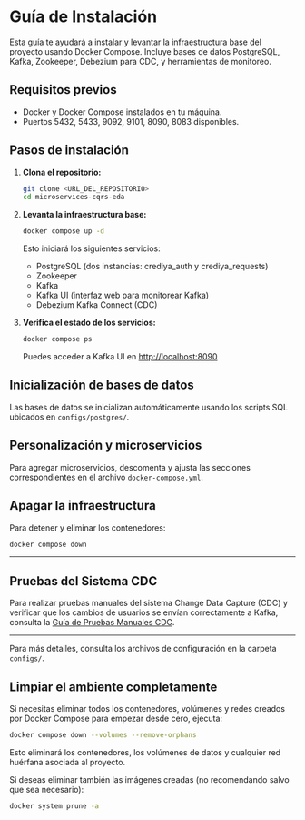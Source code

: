 # Guía de Instalación

Esta guía te ayudará a instalar y levantar la infraestructura base del proyecto usando Docker Compose. Incluye bases de datos PostgreSQL, Kafka, Zookeeper, Debezium para CDC, y herramientas de monitoreo.

## Requisitos previos

- Docker y Docker Compose instalados en tu máquina.
- Puertos 5432, 5433, 9092, 9101, 8090, 8083 disponibles.

## Pasos de instalación

1. **Clona el repositorio:**
	```bash
	git clone <URL_DEL_REPOSITORIO>
	cd microservices-cqrs-eda
	```

2. **Levanta la infraestructura base:**
	```bash
	docker compose up -d
	```
	Esto iniciará los siguientes servicios:
	- PostgreSQL (dos instancias: crediya_auth y crediya_requests)
	- Zookeeper
	- Kafka
	- Kafka UI (interfaz web para monitorear Kafka)
	- Debezium Kafka Connect (CDC)

3. **Verifica el estado de los servicios:**
	```bash
	docker compose ps
	```
	Puedes acceder a Kafka UI en [http://localhost:8090](http://localhost:8090)

## Inicialización de bases de datos

Las bases de datos se inicializan automáticamente usando los scripts SQL ubicados en `configs/postgres/`.

## Personalización y microservicios

Para agregar microservicios, descomenta y ajusta las secciones correspondientes en el archivo `docker-compose.yml`.

## Apagar la infraestructura

Para detener y eliminar los contenedores:
```bash
docker compose down
```

---

## Pruebas del Sistema CDC

Para realizar pruebas manuales del sistema Change Data Capture (CDC) y verificar que los cambios de usuarios se envían correctamente a Kafka, consulta la [Guía de Pruebas Manuales CDC](./GUIA_PRUEBAS_MANUALES_CDC.md).

---

Para más detalles, consulta los archivos de configuración en la carpeta `configs/`.

## Limpiar el ambiente completamente

Si necesitas eliminar todos los contenedores, volúmenes y redes creados por Docker Compose para empezar desde cero, ejecuta:

```bash
docker compose down --volumes --remove-orphans
```

Esto eliminará los contenedores, los volúmenes de datos y cualquier red huérfana asociada al proyecto.

Si deseas eliminar también las imágenes creadas (no recomendando salvo que sea necesario):
```bash
docker system prune -a
```
